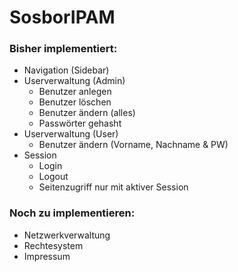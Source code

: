 # SosborIPAM

### Bisher implementiert:

- Navigation (Sidebar)
- Userverwaltung (Admin)
  - Benutzer anlegen
  - Benutzer löschen
  - Benutzer ändern (alles)
  - Passwörter gehasht
- Userverwaltung (User)
  - Benutzer ändern (Vorname, Nachname & PW)
- Session
  - Login
  - Logout
  - Seitenzugriff nur mit aktiver Session

### Noch zu implementieren:

- Netzwerkverwaltung
- Rechtesystem
- Impressum
